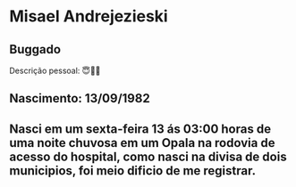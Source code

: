 # Misael Andrejezieski
## Buggado
Descrição pessoal:
😇🤪🤯

## Nascimento: 13/09/1982
## Nasci em um sexta-feira 13 ás 03:00 horas de uma noite chuvosa em um Opala na rodovia de acesso do hospital, como nasci na divisa de dois municipios, foi meio dificio de me registrar.
